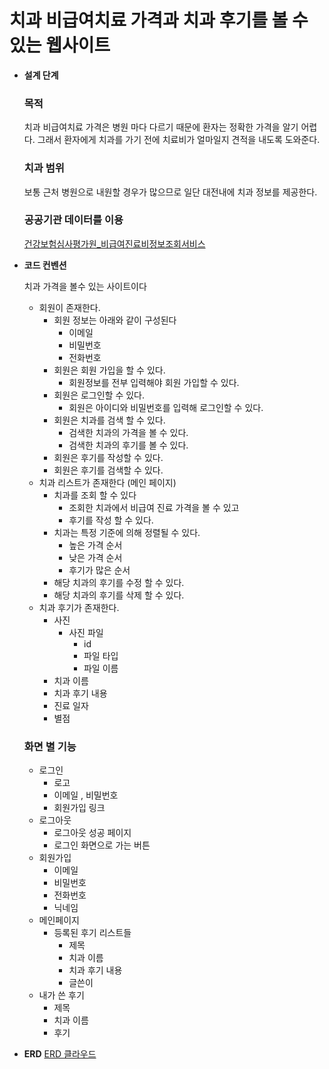 # 치과 비급여치료 가격과 치과 후기를 볼 수 있는 웹사이트

- **설계 단계**
    
    ### 목적
    
    치과 비급여치료 가격은 병원 마다 다르기 때문에 환자는 정확한 가격을 알기 어렵다. 그래서 환자에게 치과를 가기 전에 치료비가 얼마일지 견적을 내도록 도와준다. 
    
    ### 치과 범위
    
    보통 근처 병원으로 내원할 경우가 많으므로 일단 대전내에 치과 정보를 제공한다.
    
    ### 공공기관 데이터를 이용
    
    [건강보험심사평가원_비급여진료비정보조회서비스](https://www.data.go.kr/data/15001700/openapi.do#/tab_layer_detail_function)
    

 

- **코드 컨벤션**
    
    치과 가격을 볼수 있는 사이트이다
    
    - 회원이 존재한다.
        - 회원 정보는 아래와 같이 구성된다
            - 이메일
            - 비밀번호
            - 전화번호
        - 회원은 회원 가입을 할 수 있다.
            - 회원정보를 전부 입력해야 회원 가입할 수 있다.
        - 회원은 로그인할 수 있다.
            - 회원은 아이디와 비밀번호를 입력해 로그인할 수 있다.
        - 회원은 치과를 검색 할 수 있다.
            - 검색한 치과의 가격을 볼 수 있다.
            - 검색한 치과의 후기를 볼 수 있다.
        - 회원은 후기를 작성할 수 있다.
        - 회원은 후기를 검색할 수 있다.
    - 치과 리스트가 존재한다 (메인 페이지)
        - 치과를 조회 할 수 있다
            - 조회한 치과에서 비급여 진료 가격을 볼 수 있고
            - 후기를 작성 할 수 있다.
        - 치과는 특정 기준에 의해 정렬될 수 있다.
            - 높은 가격 순서
            - 낮은 가격 순서
            - 후기가 많은 순서
        - 해당 치과의 후기를 수정 할 수 있다.
        - 해당 치과의 후기를 삭제 할 수 있다.
    - 치과 후기가 존재한다.
        - 사진
            - 사진 파일
                - id
                - 파일 타입
                - 파일 이름
        - 치과 이름
        - 치과 후기 내용
        - 진료 일자
        - 별점
    
    ### 화면 별 기능
    
    - 로그인
        - 로고
        - 이메일 , 비밀번호
        - 회원가입 링크
    - 로그아웃
        - 로그아웃 성공 페이지
        - 로그인 화면으로 가는 버튼
    - 회원가입
        - 이메일
        - 비밀번호
        - 전화번호
        - 닉네임
    - 메인페이지
        - 등록된 후기 리스트들
            - 제목
            - 치과 이름
            - 치과 후기 내용
            - 글쓴이
    - 내가 쓴 후기
        - 제목
        - 치과 이름
        - 후기

- **ERD**
    [ERD 클라우드](https://www.erdcloud.com/d/ApSHR5cwuJL6a6ieY)

